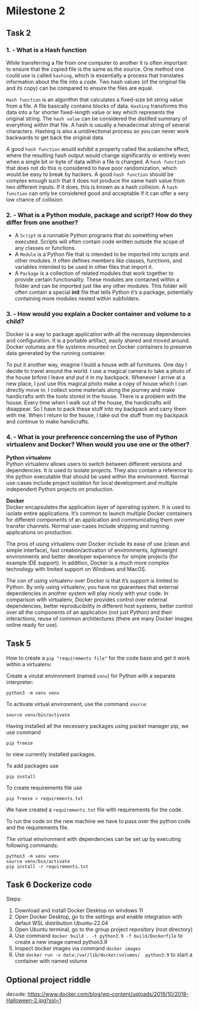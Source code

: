 # Milestone 2

## Task 2
### 1. - What is a Hash function
While transferring a file from one computer to another it is often important to ensure that the copied file is the same as the source. One method one could use is called `hashing`, which is essentially a process that translates information about the file into a code. Two hash values (of the original file and its copy) can be compared to ensure the files are equal.

`Hash function` is an algorithm that calculates a fixed-size bit string value from a file.
A file basically contains blocks of data. `Hashing` transforms this data into a far shorter fixed-length value or key which represents the original string. The `hash value` can be considered the distilled summary of everything within that file.
A hash is usually a hexadecimal string of several characters. Hashing is also a unidirectional process so you can never work backwards to get back the original data.

A good `hash function` would exhibit a property called the avalanche effect, where the resulting hash output would change significantly or entirely even when a single bit or byte of data within a file is changed. A `hash functio`n that does not do this is considered to have poor randomization, which would be easy to break by hackers.
A good `hash function` should be complex enough such that it does not produce the same hash value from two different inputs. If it does, this is known as a hash collision. A `hash function` can only be considered good and acceptable if it can offer a very low chance of collision.

### 2. - What is a Python module, package and script? How do they differ from one another?
- A `Script` is a runnable Python programs that do something when executed.
Scripts will often contain code written outside the scope of any classes or functions. 
- A `Module` is a Python file that is intended to be imported into scripts and other modules. It often defines members like classes, functions, and variables intended to be used in other files that import it.
- A `Package` is a collection of related modules that work together to provide certain functionality. These modules are contained within a folder and can be imported just like any other modules. This folder will often contain a special __init__ file that tells Python it’s a package, potentially containing more modules nested within subfolders.

### 3. - How would you explain a Docker container and volume to a child?
Docker is a way to package application with all the necessay dependencies and configuration.
It is a portable artifact, easily shared and moved around. 
Docker volumes are file systems mounted on Docker containers to preserve data generated by the running container. 

To put it another way, imagine I build a house with all furnitures. 
One day I decide to travel around the world. I use a magical camera to take a photo of the house brfore I leave and put it in my backpack. 
Whenever I arrive at a new place, I just use this magical photo make a copy of house which I can directly move in.
I collect some materials along the journey and make handicrafts with the tools stored in the house. There is a problem with the house. Every time when I walk out of the house, 
the handicrafts will disappear. So I have to pack these stuff into my backpack and carry them with me. 
When I return to the house, I take out the stuff from my backpack and continue to make handicrafts.

### 4. - What is your preference concerning the use of Python virtualenv and Docker? When would you use one or the other?
**Python virtualenv**  
Python virtualenv allows users to switch between different versions and dependencies.
It is used to isolate projects. They also contain a reference to the python executable that should be used within the environment.
Normal use-cases include project isolation for local development and multiple independent Python projects on production.

**Docker**  
Docker encapsulates the application layer of operating system. It is used to isolate entire applications. 
It’s common to launch multiple Docker containers for different components of an application and communicating them over transfer channels.
Normal use-cases include shipping and running applications on production. 

The pros of using virtualenv over Docker include its ease of use (clean and simple interface), fast creation/activation of environments, 
lightweight environments and better developer experience for simple projects (for example IDE support).
In addition, Docker is a much more complex technology with limited support on Windows and MacOS.

The con of using virtualenv over Docker is that it’s support is limited to Python. By only using virtualenv, 
you have no guarantees that external dependencies in another system will play nicely with your code.
In comparison with virtualenv, Docker provides control over external dependencies, better reproducibility in different host systems, 
better control over all the components of an application (not just Python) and their interactions, reuse of common architectures (there are many Docker images online ready for use).


## Task 5
How to create a `pip "requirements file"` for the code base and get it work within a virtualenv.

Create a virutal environment (named `venv`) for Python with a separate interpreter:
```
python3 -m venv venv
```

To activate virtual environment, use the command `source`:
```
source venv/bin/activate
```

Having installed all the necessery packages using packet manager pip, 
we use command 
``` 
pip freeze 
```
to view currently installed packages.

To add packages use
```
pip install 
```

To create requirements file use
```
pip freeze > requirements.txt
```

We have created a `requirements.txt` file with requirements for the code.

To run the code on the new machine we have to pass over the python code
and the requirements file.

The virtual einvironment with dependencies can be set up by executing following commands:
```
python3 -m venv venv
source venv/bin/activate
pip install -r requirements.txt
```

## Task 6 Dockerize code
Steps:
1. Download and install Docker Desktop on windows 11
2. Open Docker Desktop, go to the settings and enable integration with defaut WSL distribution Ubuntu-22.04
3. Open Ubuntu terminal, go to the group project repository (root directory)
5. Use command `docker build . -t python3.9 -f build/Dockerfile` to create a new image named python3.9
6. Inspect docker images via command `docker images`
7. Use `docker run -v data:/var/lib/docker/volumes/  python3.9` to start a container with named volume  

## Optional project riddle
decode: https://www.docker.com/blog/wp-content/uploads/2019/10/2018-Halloween-2.jpg?ssl=1